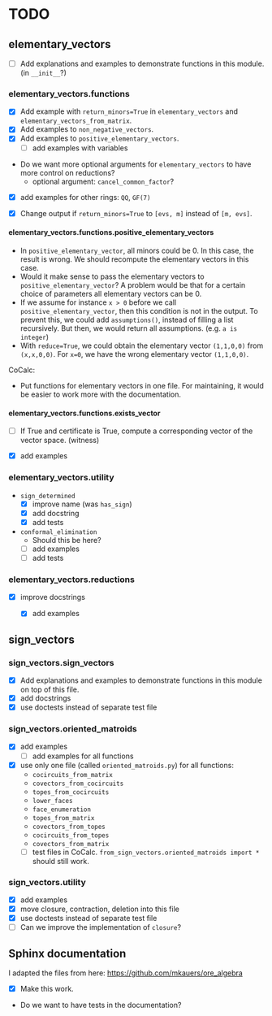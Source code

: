 # TODO

## elementary_vectors

* [ ] Add explanations and examples to demonstrate functions in this module. (in `__init__`?)

### elementary_vectors.functions

* [x] Add example with `return_minors=True` in `elementary_vectors` and `elementary_vectors_from_matrix`.
* [x] Add examples to `non_negative_vectors`.
* [x] Add examples to `positive_elementary_vectors`.
    * [ ] add examples with variables
* Do we want more optional arguments for `elementary_vectors` to have more control on reductions?
    * optional argument: `cancel_common_factor`?
* [x] add examples for other rings: `QQ`, `GF(7)`
* [x] Change output if `return_minors=True` to `[evs, m]` instead of `[m, evs]`.


#### elementary_vectors.functions.positive_elementary_vectors

* In `positive_elementary_vector`, all minors could be 0.
  In this case, the result is wrong.
  We should recompute the elementary vectors in this case.
* Would it make sense to pass the elementary vectors to `positive_elementary_vector`?
  A problem would be that for a certain choice of parameters all elementary vectors can be 0.
* If we assume for instance `x > 0` before we call `positive_elementary_vector`,
  then this condition is not in the output.
  To prevent this, we could add `assumptions()`, instead of filling a list recursively.
  But then, we would return all assumptions. (e.g. `a is integer`)
* With `reduce=True`, we could obtain the elementary vector `(1,1,0,0)` from `(x,x,0,0)`.
  For `x=0`, we have the wrong elementary vector `(1,1,0,0)`.

CoCalc:
* Put functions for elementary vectors in one file. For maintaining, it would be easier to work more with the documentation.

#### elementary_vectors.functions.exists_vector

* [ ] If True and certificate is True, compute a corresponding vector of the vector space. (witness)
* [x] add examples


### elementary_vectors.utility

* `sign_determined`
    * [x] improve name (was `has_sign`)
    * [x] add docstring
    * [x] add tests

* `conformal_elimination`
    * Should this be here?
    * [ ] add examples
    * [ ] add tests

### elementary_vectors.reductions

* [x] improve docstrings
    * [x] add examples


## sign_vectors

### sign_vectors.sign_vectors

* [x] Add explanations and examples to demonstrate functions in this module on top of this file.
* [x] add docstrings
* [x] use doctests instead of separate test file

### sign_vectors.oriented_matroids

* [x] add examples
    * [ ] add examples for all functions
* [x] use only one file (called `oriented_matroids.py`) for all functions:
    * `cocircuits_from_matrix`
    * `covectors_from_cocircuits`
    * `topes_from_cocircuits`
    * `lower_faces`
    * `face_enumeration`
    * `topes_from_matrix`
    * `covectors_from_topes`
    * `cocircuits_from_topes`
    * `covectors_from_matrix`
    * [ ] test files in CoCalc.
      `from_sign_vectors.oriented_matroids import *` should still work.

### sign_vectors.utility

* [x] add examples
* [x] move closure, contraction, deletion into this file
* [x] use doctests instead of separate test file
* [ ] Can we improve the implementation of `closure`?

## Sphinx documentation

I adapted the files from here: https://github.com/mkauers/ore_algebra

* [x] Make this work.
* Do we want to have tests in the documentation?
